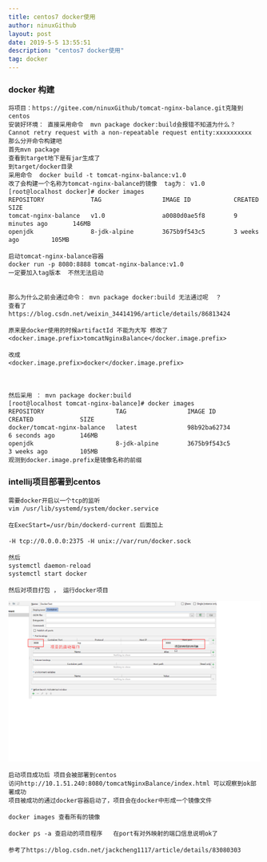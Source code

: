 ```yaml
---
title: centos7 docker使用
author: ninuxGithub
layout: post
date: 2019-5-5 13:55:51
description: "centos7 docker使用"
tag: docker
---
```


### docker 构建
    将项目：https://gitee.com/ninuxGithub/tomcat-nginx-balance.git克隆到centos
    安装好环境： 直接采用命令  mvn package docker:build会报错不知道为什么？
    Cannot retry request with a non-repeatable request entity:xxxxxxxxxx
    那么分开命令构建吧
    首先mvn package
    查看到target地下是有jar生成了
    到target/docker目录
    采用命令  docker build -t tomcat-nginx-balance:v1.0
    改了会构建一个名称为tomcat-nginx-balance的镜像  tag为： v1.0
    [root@localhost docker]# docker images
    REPOSITORY             TAG                 IMAGE ID            CREATED             SIZE
    tomcat-nginx-balance   v1.0                a0080d0ae5f8        9 minutes ago       146MB
    openjdk                8-jdk-alpine        3675b9f543c5        3 weeks ago         105MB
    
    启动tomcat-nginx-balance容器
    docker run -p 8080:8888 tomcat-nginx-balance:v1.0
    一定要加入tag版本  不然无法启动
    
    
    那么为什么之前会通过命令： mvn package docker:build 无法通过呢  ？
    查看了    https://blog.csdn.net/weixin_34414196/article/details/86813424
    
    原来是docker使用的时候artifactId 不能为大写 修改了 
    <docker.image.prefix>tomcatNginxBalance</docker.image.prefix>
    
    改成
    <docker.image.prefix>docker</docker.image.prefix>
    
    
    
    然后采用 ： mvn package docker:build
    [root@localhost tomcat-nginx-balance]# docker images
    REPOSITORY                    TAG                 IMAGE ID            CREATED             SIZE
    docker/tomcat-nginx-balance   latest              98b92ba62734        6 seconds ago       146MB
    openjdk                       8-jdk-alpine        3675b9f543c5        3 weeks ago         105MB
    观测到docker.image.prefix是镜像名称的前缀
    
   
   
   
### intellij项目部署到centos
    需要docker开启以一个tcp的监听
    vim /usr/lib/systemd/system/docker.service
    
    在ExecStart=/usr/bin/dockerd-current 后面加上
    
    -H tcp://0.0.0.0:2375 -H unix://var/run/docker.sock
    
    然后
    systemctl daemon-reload
    systemctl start docker
    
    然后对项目打包 ， 运行docker项目
   
  ![echart docker 项目部署](/images/posts/docker-intellij.png)
  
    启动项目成功后 项目会被部署到centos 
    访问http://10.1.51.240:8080/tomcatNginxBalance/index.html 可以观察到ok部署成功
    项目被成功的通过docker容器启动了，项目会在docker中形成一个镜像文件
    
    docker images 查看所有的镜像
    
    docker ps -a 查启动的项目程序   在port有对外映射的端口信息说明ok了
    
    参考了https://blog.csdn.net/jackcheng1117/article/details/83080303
    
    
    
    
    
    
    
    
    
    
    
    
    
    
    
   
    
    
    
    
    
    
    
    
    
    
    
    
    
    